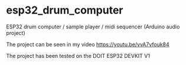 # esp32_drum_computer
ESP32 drum computer / sample player / midi sequencer (Arduino audio project)

The project can be seen in my video https://youtu.be/vvA7vfouk84

The project has been tested on the DOIT ESP32 DEVKIT V1
